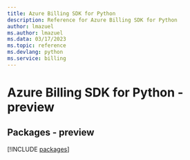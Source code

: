 ```yaml
---
title: Azure Billing SDK for Python
description: Reference for Azure Billing SDK for Python
author: lmazuel
ms.author: lmazuel
ms.data: 03/17/2023
ms.topic: reference
ms.devlang: python
ms.service: billing
---
```

# Azure Billing SDK for Python - preview
## Packages - preview
[!INCLUDE [packages](billing-index.md)]